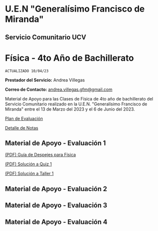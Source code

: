 # U.E.N "Generalísimo Francisco de Miranda"
## Servicio Comunitario UCV

# Física - 4to Año de Bachillerato

`ACTUALIZADO 10/04/23`

**Prestador del Servicio:** Andrea Villegas

**Correo de Contacto:** andrea.villegas.gfm@gmail.com

Material de Apoyo para las Clases de Física de 4to año de bachillerato del Servicio Comunitario realizado en la U.E.N. "Generalísimo Francisco de Miranda" entre el 13 de Marzo del 2023 y el 6 de Junio del 2023.

[Plan de Evaluación](https://drive.google.com/file/d/1ORFpeHL2SdqdLzqeXoB9PXJtvQveKagQ/view?usp=share_link)

[Detalle de Notas](https://docs.google.com/spreadsheets/d/10EEUbZKs55527TYQsbZmd-Cc4iZIlMTz/edit?usp=share_link&ouid=102347422668289452029&rtpof=true&sd=true)

## Material de Apoyo - Evaluación 1

[(PDF) Guía de Despejes para Física](https://drive.google.com/file/d/1w-BwyMhHGHFEv3cK1pIrgc2jK4TTIvCR/view?usp=share_link)

[(PDF) Solución a Quiz 1](https://drive.google.com/file/d/1V5LkN7Ad3ka2fCbzLdf0lEyP1V9Rso4e/view?usp=share_link)

[(PDF) Solución a Taller 1](https://drive.google.com/file/d/1N7cDyR_59SG__NziwbjK25HQUV7TL5-B/view?usp=share_link)

## Material de Apoyo - Evaluación 2
## Material de Apoyo - Evaluación 3
## Material de Apoyo - Evaluación 4
